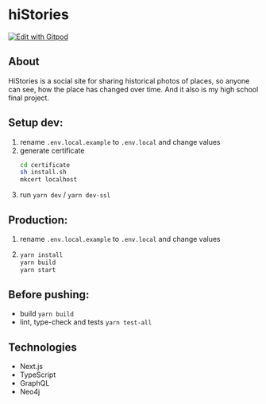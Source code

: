 # hiStories

[![Edit with Gitpod](https://gitpod.io/button/open-in-gitpod.svg)](https://gitpod.io/#https://github.com/hiStories-cc/hiStories)

## About

HiStories is a social site for sharing historical photos of places, so anyone can see, how the place has changed over time.
And it also is my high school final project.

## Setup dev:

1. rename `.env.local.example` to `.env.local` and change values
2. generate certificate
   ```bash
   cd certificate
   sh install.sh
   mkcert localhost
   ```
3. run `yarn dev` / `yarn dev-ssl`

## Production:

1. rename `.env.local.example` to `.env.local` and change values
2. ```bash
   yarn install
   yarn build
   yarn start
   ```

## Before pushing:

- build `yarn build`
- lint, type-check and tests `yarn test-all`

## Technologies

- Next.js
- TypeScript
- GraphQL
- Neo4j
